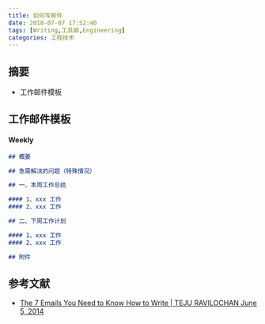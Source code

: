 ```yaml
---
title: 如何写邮件
date: 2018-07-07 17:52:40
tags: [Writing,工具癖,Engineering]
categories: 工程技术
---
```

## 摘要
- 工作邮件模板

<!--more-->

## 工作邮件模板

#### Weekly

```Markdown
## 概要

## 急需解决的问题（特殊情况）

## 一、本周工作总结

#### 1、xxx 工作
#### 2、xxx 工作

## 二、下周工作计划

#### 1、xxx 工作
#### 2、xxx 工作

## 附件

```

## 参考文献

- [The 7 Emails You Need to Know How to Write | TEJU RAVILOCHAN June 5, 2014](https://unreasonable.is/the-7-emails-you-need-to-know-how-to-write/?utm_source=wanqu.co&utm_campaign=Wanqu+Daily&utm_medium=website)
